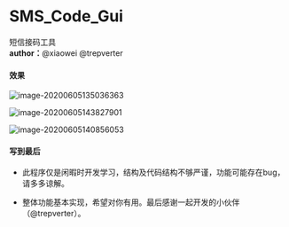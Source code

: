 # SMS_Code_Gui
短信接码工具</br>
**author：**@xiaowei @trepverter
#### 效果

![image-20200605135036363](https://scriptkid-beta.github.io/img/%E7%9F%AD%E4%BF%A1%E6%8E%A5%E7%A0%81%E5%B7%A5%E5%85%B7V1.0/image-20200605135036363.png)

![image-20200605143827901](https://scriptkid-beta.github.io/img/%E7%9F%AD%E4%BF%A1%E6%8E%A5%E7%A0%81%E5%B7%A5%E5%85%B7V1.0/image-20200605143827901.png)



![image-20200605140856053](https://scriptkid-beta.github.io//img/%E7%9F%AD%E4%BF%A1%E6%8E%A5%E7%A0%81%E5%B7%A5%E5%85%B7V1.0/image-20200605140856053.png)

#### 写到最后

- 此程序仅是闲暇时开发学习，结构及代码结构不够严谨，功能可能存在bug，请多多谅解。

- 整体功能基本实现，希望对你有用。最后感谢一起开发的小伙伴（@trepverter）。
